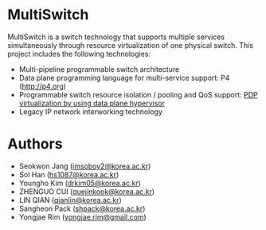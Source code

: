 # MultiSwitch
MultiSwitch is a switch technology that supports multiple services simultaneously through resource virtualization of one physical switch. This project includes the following technologies:
- Multi-pipeline programmable switch architecture
- Data plane programming language for multi-service support: P4 (http://p4.org)
- Programmable switch resource isolation / pooling and QoS support: [PDP virtualization by using data plane hypervisor](https://github.com/multip4/MultiSwitch/tree/master/tests/virtualization)
- Legacy IP network interworking technology

# Authors
- Seokwon Jang (imsoboy2@korea.ac.kr)
- Sol Han (hs1087@korea.ac.kr)
- Youngho Kim (drkim05@korea.ac.kr)
- ZHENGUO CUI (quejinkook@korea.ac.kr)
- LIN QIAN (qianlin@korea.ac.kr)
- Sangheon Pack (shpack@korea.ac.kr)
- Yongjae Rim (yongjae.rim@gmail.com)
